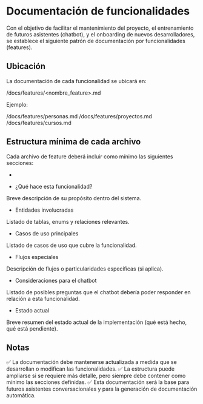 # Documentación de funcionalidades

Con el objetivo de facilitar el mantenimiento del proyecto, el entrenamiento de futuros asistentes (chatbot), y el onboarding de nuevos desarrolladores, se establece el siguiente patrón de documentación por funcionalidades (features).

## Ubicación

La documentación de cada funcionalidad se ubicará en:

/docs/features/<nombre_feature>.md


Ejemplo:

/docs/features/personas.md
/docs/features/proyectos.md
/docs/features/cursos.md


## Estructura mínima de cada archivo

Cada archivo de feature deberá incluir como mínimo las siguientes secciones:


- <Nombre de la funcionalidad>

- ¿Qué hace esta funcionalidad?

Breve descripción de su propósito dentro del sistema.

- Entidades involucradas

Listado de tablas, enums y relaciones relevantes.

- Casos de uso principales

Listado de casos de uso que cubre la funcionalidad.

- Flujos especiales

Descripción de flujos o particularidades específicas (si aplica).

- Consideraciones para el chatbot

Listado de posibles preguntas que el chatbot debería poder responder en relación a esta funcionalidad.

- Estado actual

Breve resumen del estado actual de la implementación (qué está hecho, qué está pendiente).

## Notas
✅ La documentación debe mantenerse actualizada a medida que se desarrollan o modifican las funcionalidades.
✅ La estructura puede ampliarse si se requiere más detalle, pero siempre debe contener como mínimo las secciones definidas.
✅ Esta documentación será la base para futuros asistentes conversacionales y para la generación de documentación automática.
